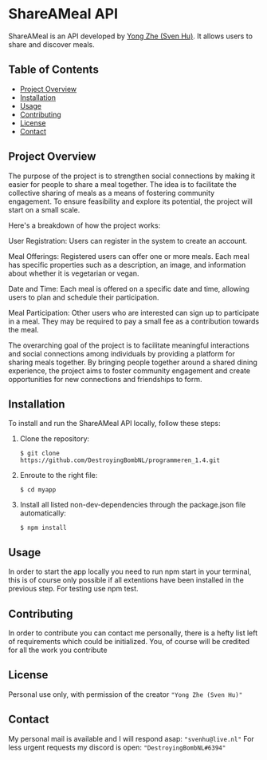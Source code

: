 # ShareAMeal API

ShareAMeal is an API developed by [Yong Zhe (Sven Hu)](https://github.com/DestroyingBombNL). It allows users to share and discover meals.

## Table of Contents

- [Project Overview](#project-overview)
- [Installation](#installation)
- [Usage](#usage)
- [Contributing](#contributing)
- [License](#license)
- [Contact](#contact)

## Project Overview

The purpose of the project is to strengthen social connections by making it easier for people to share a meal together. The idea is to facilitate the collective sharing of meals as a means of fostering community engagement. To ensure feasibility and explore its potential, the project will start on a small scale.

Here's a breakdown of how the project works:

User Registration: Users can register in the system to create an account.

Meal Offerings: Registered users can offer one or more meals. Each meal has specific properties such as a description, an image, and information about whether it is vegetarian or vegan.

Date and Time: Each meal is offered on a specific date and time, allowing users to plan and schedule their participation.

Meal Participation: Other users who are interested can sign up to participate in a meal. They may be required to pay a small fee as a contribution towards the meal.

The overarching goal of the project is to facilitate meaningful interactions and social connections among individuals by providing a platform for sharing meals together. By bringing people together around a shared dining experience, the project aims to foster community engagement and create opportunities for new connections and friendships to form.

## Installation

To install and run the ShareAMeal API locally, follow these steps:

1. Clone the repository:

   ```shell
   $ git clone https://github.com/DestroyingBombNL/programmeren_1.4.git

2. Enroute to the right file:

   ```shell
   $ cd myapp

3. Install all listed non-dev-dependencies through the package.json file automatically:
   ```shell
   $ npm install

## Usage

In order to start the app locally you need to run npm start in your terminal, this is of course only possible if all extentions have been installed in the previous step. For testing use npm test.

## Contributing

In order to contribute you can contact me personally, there is a hefty list left of requirements which could be initialized. You, of course will be credited for all the work you contribute

## License

Personal use only, with permission of the creator `"Yong Zhe (Sven Hu)"`

## Contact

My personal mail is available and I will respond asap: `"svenhu@live.nl"`
For less urgent requests my discord is open: `"DestroyingBombNL#6394"`